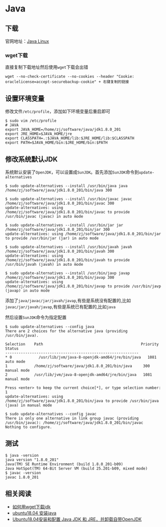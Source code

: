 
# Java

## 下载

官网地址：[Java Linux](https://www.oracle.com/technetwork/java/javase/downloads/jdk8-downloads-2133151.html)

### wget下载

直接复制下载地址然后使用`wget`下载会出错

    wget --no-check-certificate --no-cookies --header "Cookie: oraclelicense=accept-securebackup-cookie" + 右键复制的链接

## 设置环境变量

修改文件`/etc/profile`，添加如下环境变量后重启即可

    $ sudo vim /etc/profile
    # JAVA
    export JAVA_HOME=/home/zj/software/java/jdk1.8.0_201
    export JRE_HOME=$JAVA_HOME/jre
    export CLASSPATH=.:$JAVA_HOME/lib:$JRE_HOME/lib:$CLASSPATH
    export PATH=$JAVA_HOME/bin:$JRE_HOME/bin:$PATH

## 修改系统默认JDK

系统默认安装了`OpenJDK`，可以设置成`SunJDK`。首先添加`SunJDK`命令到`update-alternatives`

```
$ sudo update-alternatives --install /usr/bin/java java /home/zj/software/java/jdk1.8.0_201/bin/java 300

$ sudo update-alternatives --install /usr/bin/javac javac /home/zj/software/java/jdk1.8.0_201/bin/javac 300
update-alternatives: using /home/zj/software/java/jdk1.8.0_201/bin/javac to provide /usr/bin/javac (javac) in auto mode

$ sudo update-alternatives --install /usr/bin/jar jar /home/zj/software/java/jdk1.8.0_201/bin/jar 300
update-alternatives: using /home/zj/software/java/jdk1.8.0_201/bin/jar to provide /usr/bin/jar (jar) in auto mode

$ sudo update-alternatives --install /usr/bin/javah javah /home/zj/software/java/jdk1.8.0_201/bin/javah 300
update-alternatives: using /home/zj/software/java/jdk1.8.0_201/bin/javah to provide /usr/bin/javah (javah) in auto mode

$ sudo update-alternatives --install /usr/bin/javp javap /home/zj/software/java/jdk1.8.0_201/bin/javap 300
update-alternatives: using /home/zj/software/java/jdk1.8.0_201/bin/javap to provide /usr/bin/javp (javap) in auto mode
```

添加了`java/javac/jar/javah/javap`,有些是系统没有配置的,比如`javac/jar/javah/javap`,有些是系统已有配置的,比如`java`

然后设置`SunJDK`命令为指定配置

    $ sudo update-alternatives --config java
    There are 2 choices for the alternative java (providing /usr/bin/java).

    Selection    Path                                            Priority   Status
    ------------------------------------------------------------
    * 0            /usr/lib/jvm/java-8-openjdk-amd64/jre/bin/java   1081      auto mode
    1            /home/zj/software/java/jdk1.8.0_201/bin/java     300       manual mode
    2            /usr/lib/jvm/java-8-openjdk-amd64/jre/bin/java   1081      manual mode

    Press <enter> to keep the current choice[*], or type selection number: 1   
    update-alternatives: using /home/zj/software/java/jdk1.8.0_201/bin/java to provide /usr/bin/java (java) in manual mode

    $ sudo update-alternatives --config javac
    There is only one alternative in link group javac (providing /usr/bin/javac): /home/zj/software/java/jdk1.8.0_201/bin/javac
    Nothing to configure.

## 测试

    $ java -version
    java version "1.8.0_201"
    Java(TM) SE Runtime Environment (build 1.8.0_201-b09)
    Java HotSpot(TM) 64-Bit Server VM (build 25.201-b09, mixed mode)
    $ javac -version
    javac 1.8.0_201

## 相关阅读

* [如何用wget下载jdk](https://blog.csdn.net/lwgkzl/article/details/79889983)
* [ubuntu18.04 安装java](https://blog.csdn.net/sangewuxie/article/details/80958611)
* [Ubuntu18.04安装和配置 Java JDK 和 JRE，并卸载自带OpenJDK](https://blog.csdn.net/freeking101/article/details/80522586)